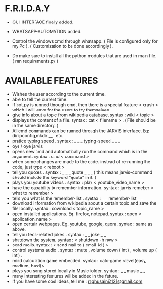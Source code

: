 # F.R.I.D.A.Y

- GUI-INTERFACE finally added.
- WHATSAPP-AUTOMATION added.
- Control the windows cmd through whatsapp. ( File is configured only for my Pc ). ( Customization to be done accordingly ).

- Do make sure to install all the python modules that are used in main file.  ( run requirements.py )

# AVAILABLE FEATURES

- Wishes the user according to the current time.
- able to tell the current time.
- If bot.py is runned through cmd, then there is a special feature < crash > which i will leave for the users to try themselves.
- give info about a topic from wikipedia database. syntax : wiki < topic >
- displays the content of a file. syntax : cat < filename > . ( File should be in the same directory. )
- All cmd commands can be runned through the JARVIS interface. Eg: dir,ipconfig,mkdir __ , etc.
- pratice typing speed .  syntax : _ _ _  typing-speed _ _ _ 
- oye / oye jarvis
- opens new cmd and automatically run the command which is in the argument. syntax : cmd < command >
- when some changes are made to the code. instead of re-running the code, just type < reboot >
- tell you quotes . syntax : _ _ _ quote _ _ _ ( this means jarvis-command should include the keyword "quote" in it. )
- plays you youtube videos . syntax : play < youtube_video_name >
- have the capability to remember information. syntax : jarvis remeber < what to remember >
- tells you what is the remember-list . syntax : _ _ remember-list _ _
- download information from wikipedia about a certain topic and save the file locally. syntax : download < topic_name >
- open installed applications. Eg. firefox, notepad. syntax : open < application_name >
- open certain webpages. Eg. youtube, google, quora. syntax : same as above.
- tell you tech-related jokes . syntax : _ _ joke _ _
- shutdown the system. syntax : < shutdown -h now >
- send mails. syntax : < send mail to ( email-id ) >.
- control systems audio . syntax : mute , volume down ( int ) , volume up ( int ) .
- mind calculation game embedded. syntax : calc-game <level(easy, medium, hard)> . 
- plays you song stored locally in Music folder. syntax : _ _ music _ _
- many interesting features will be added in the future.
- If you have some cool ideas, tell me : raghusaini2121@gmail.com
